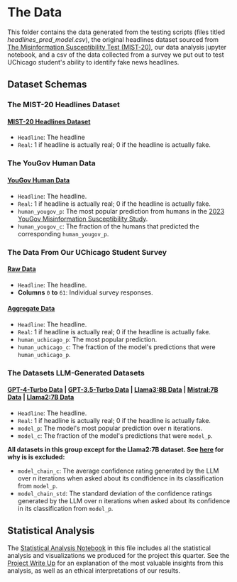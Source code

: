 # The Data
This folder contains the data generated from the testing scripts (files titled *headlines_pred_model.csv*), the original headlines dataset sourced from [The Misinformation Susceptibility Test (MIST-20)](https://link.springer.com/article/10.3758/s13428-023-02124-2), our data analysis jupyter notebook, and a csv of the data collected from a survey we put out to test UChicago student's ability to identify fake news headlines.

## Dataset Schemas

### The MIST-20 Headlines Dataset
#### [MIST-20 Headlines Dataset](https://github.com/isaacharlem/llm-as-judge-fake-news/blob/master/data/headlines.csv)
- `Headline`: The headline
- `Real`: 1 if headline is actually real; 0 if the headline is actually fake.

### The YouGov Human Data
#### [YouGov Human Data](https://github.com/isaacharlem/llm-as-judge-fake-news/blob/master/data/headlines_pred_yougov.csv)
- `Headline`: The headline.
- `Real`: 1 if headline is actually real; 0 if the headline is actually fake.
- `human_yougov_p`: The most popular prediction from humans in the [2023 YouGov Misinformation Susceptibility Study](https://docs.cdn.yougov.com/nme1tky9zy/Misinformation_Susceptibility_poll_results.pdf).
- `human_yougov_c`: The fraction of the humans that predicted the corresponding `human_yougov_p`.

### The Data From Our UChicago Student Survey
#### [Raw Data](https://github.com/isaacharlem/llm-as-judge-fake-news/blob/master/data/uchicago_survey.csv)
- `Headline`: The headline.
- **Columns** `0` **to** `61`: Individual survey responses.
#### [Aggregate Data](https://github.com/isaacharlem/llm-as-judge-fake-news/blob/master/data/headlines_pred_uchicago.csv)
- `Headline`: The headline.
- `Real`: 1 if headline is actually real; 0 if the headline is actually fake.
- `human_uchicago_p`: The most popular prediction.
- `human_uchicago_c`: The fraction of the model's predictions that were `human_uchicago_p`.

### The Datasets LLM-Generated Datasets
#### [GPT-4-Turbo Data](https://github.com/isaacharlem/llm-as-judge-fake-news/blob/master/data/headlines_pred_gpt-4-turbo.csv) | [GPT-3.5-Turbo Data](https://github.com/isaacharlem/llm-as-judge-fake-news/blob/master/data/headlines_pred_gpt-3.5-turbo.csv) | [Llama3:8B Data](https://github.com/isaacharlem/llm-as-judge-fake-news/blob/master/data/headlines_pred_llama3.csv) | [Mistral:7B Data](https://github.com/isaacharlem/llm-as-judge-fake-news/blob/master/data/headlines_pred_mistral.csv) | [Llama2:7B Data](https://github.com/isaacharlem/llm-as-judge-fake-news/blob/master/data/headlines_pred_llama2.csv)
- `Headline`: The headline.
- `Real`: 1 if headline is actually real; 0 if the headline is actually fake.
- `model_p`: The model's most popular prediction over n iterations.
- `model_c`: The fraction of the model's predictions that were `model_p`.

**All datasets in this group except for the Llama2:7B dataset. See [here](https://github.com/isaacharlem/llm-as-judge-fake-news/blob/master/llm_test/README.md) for why is is excluded:**
- `model_chain_c`: The average confidence rating generated by the LLM over n iterations when asked about its condfidence in its classification from `model_p`.
- `model_chain_std`: The standard deviation of the confidence ratings generated by the LLM over n iterations when asked about its confidence in its classification from `model_p`.

## Statistical Analysis
The [Statistical Analysis Notebook](https://github.com/isaacharlem/llm-as-judge-fake-news/blob/master/data/llm-misinfo-data-analysis.ipynb) in this file includes all the statistical analysis and visualizations we produced for the project this quarter. See the [Project Write Up]() for an explanation of the most valuable insights from this analysis, as well as an ethical interpretations of our results.